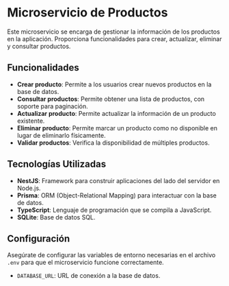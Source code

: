 # Microservicio de Productos

Este microservicio se encarga de gestionar la información de los productos en la aplicación. Proporciona funcionalidades para crear, actualizar, eliminar y consultar productos.

## Funcionalidades

- **Crear producto**: Permite a los usuarios crear nuevos productos en la base de datos.
- **Consultar productos**: Permite obtener una lista de productos, con soporte para paginación.
- **Actualizar producto**: Permite actualizar la información de un producto existente.
- **Eliminar producto**: Permite marcar un producto como no disponible en lugar de eliminarlo físicamente.
- **Validar productos**: Verifica la disponibilidad de múltiples productos.

## Tecnologías Utilizadas

- **NestJS**: Framework para construir aplicaciones del lado del servidor en Node.js.
- **Prisma**: ORM (Object-Relational Mapping) para interactuar con la base de datos.
- **TypeScript**: Lenguaje de programación que se compila a JavaScript.
- **SQLite**: Base de datos SQL.

## Configuración

Asegúrate de configurar las variables de entorno necesarias en el archivo `.env` para que el microservicio funcione correctamente.

- `DATABASE_URL`: URL de conexión a la base de datos.
